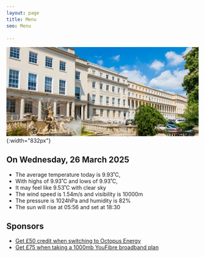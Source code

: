 ```yaml
---
layout: page
title: Menu
seo: Menu

---
```


![Logo](/images/logo.jpg){:width="832px"}


<!-- weather_marker starts -->
## On Wednesday, 26 March 2025

- The average temperature today is 9.93˚C,
- With highs of 9.93˚C and lows of 9.93˚C,
- It may feel like 9.53˚C with clear sky
- The wind speed is 1.54m/s and visibility is 10000m
- The pressure is 1024hPa and humidity is 82%
- The sun will rise at 05:56 and set at 18:30

<!-- weather_marker ends -->


## Sponsors

- [Get £50 credit when switching to Octopus Energy](https://bit.ly/3oD1nnS)
- [Get £75 when taking a 1000mb YouFibre broadband plan](https://aklam.io/91zWhU?)

